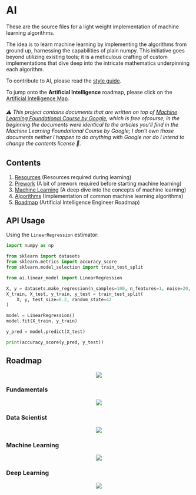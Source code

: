 # AI

These are the source files for a light weight implementation of machine learning algorithms.

The idea is to learn machine learning by implementing the algorithms from ground up, harnessing the capabilities of plain numpy. This initiative goes beyond utilizing existing tools; it is a meticulous crafting of custom implementations that dive deep into the intricate mathematics underpinning each algorithm.

To contribute to AI, please read the [style guide](https://www.tensorflow.org/community/contribute/docs_style).

To jump onto the **Artificial Intelligence** roadmap, please click on the
[Artificial Intelligence Map](https://github.com/joshiayush/ai/tree/master/docs/roadmap.md).

###### ⚠️ This project contains documents that are written on top of [Machine Learning Foundational Course by Google](https://developers.google.com/machine-learning/crash-course/ml-intro), which is free ofcourse, in the beginning the documents were identical to the articles you'll find in the *Machine Learning Foundational Course by Google*; I don't own those documents neither I happen to do anything with Google nor do I intend to change the contents license 🙏.

## Contents

1. [Resources](https://github.com/joshiayush/ai/tree/master/docs/resource#resources) (Resources required during learning)
2. [Prework](https://github.com/joshiayush/ai/blob/master/docs/prework#prework) (A bit of prework required before starting machine learning)
3. [Machine Learning](https://github.com/joshiayush/ai/tree/master/docs/ml#machine-learning) (A deep dive into the concepts of machine learning)
4. [Algorithms](https://github.com/joshiayush/ai/tree/master/docs/algos#algorithms) (Implementation of common machine learning algorithms)
5. [Roadmap](https://github.com/joshiayush/ai#roadmap) (Artificial Intelligence Engineer Roadmap)

## API Usage

Using the `LinearRegression` estimator:

```python
import numpy as np

from sklearn import datasets
from sklearn.metrics import accuracy_score
from sklearn.model_selection import train_test_split

from ai.linear_model import LinearRegression

X, y = datasets.make_regression(n_samples=100, n_features=1, noise=20, random_state=4)
X_train, X_test, y_train, y_test = train_test_split(
    X, y, test_size=0.2, random_state=42
)

model = LinearRegression()
model.fit(X_train, y_train)

y_pred = model.predict(X_test)

print(accuracy_score(y_pred, y_test))
```

## Roadmap

<div align='center'>
  <img src='docs/__design__/media/Introduction.jpg' />
</div>

### Fundamentals

<div align='center'>
  <img src='docs/__design__/media/Fundamentals.jpg' />
</div>

### Data Scientist

<div align='center'>
  <img src='docs/__design__/media/Data_Science.jpg' />
</div>

### Machine Learning

<div align='center'>
  <img src='docs/__design__/media/Machine_Learning.jpg' />
</div>

### Deep Learning

<div align='center'>
  <img src='docs/__design__/media/Deep_Learning.jpg' />
</div>

